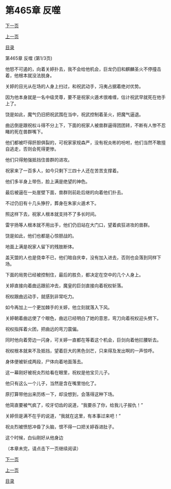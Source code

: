 <h1>第465章   反噬</h1>
            <div><p><a href="./1393_%E7%AC%AC465%E7%AB%A0_%E5%8F%8D%E5%99%AC.md">下一页</a></p><p><a href="./1391_%E7%AC%AC464%E7%AB%A0_%E7%A2%8E%E5%B0%B8%E4%B8%87%E6%AE%B5.md">上一页</a></p><p><a href="../">目录</a></p></div>
            <div><p>第465章   反噬 (第1/3页)</p><p>他怒不可遏的，向着关婷扑去，我不会给他机会，巨龙仍旧和麒麟圣火不停撞击着，他根本就没法脱身。</p><p>关婷的目光从在场的人身上扫过，和祝武动手，冯夷占据着绝对优势。</p><p>因为他本身就是一名中级灵尊，要不是祝家火遁术很难缠，估计祝武早就死在他手上了。</p><p>饶是如此，魔气仍旧把祝武围在当中，祝武控制着圣火，把魔气逼退。</p><p>曲远倒是跟祝权斗得不分上下，下面的祝家人被兽群逼得团团转，不断有人惨不忍睹的死在兽群嘴下。</p><p>他们都被吓得肝胆俱裂的，可祝家家规森严，没有祝炎彬的吩咐，他们当然不敢擅自逃走，否则会死得更惨。</p><p>他们只得勉强抵挡住兽群的进攻。</p><p>祝家来了一百多人，如今只剩下三四十人还在苦苦支撑着。</p><p>他们多半身上带伤，脸上满是绝望的神色。</p><p>最后被逼在一处崖壁下面，兽群则前赴后继的向着他们扑去。</p><p>不过仍旧有十几头狰狞，葬身在朱家火遁术下。</p><p>照这样下去，祝家人根本就支持不了多长时间。</p><p>雷宇扬等人根本就不用出手，他们仍旧站在大门口，望着疯狂进攻的兽群。</p><p>饶是如此，他们也都是心惊胆战的。</p><p>地面上满是祝家人留下的残肢断体。</p><p>盖天盟的人也是侥幸不已，他们暗自庆幸，没有加入进去，否则也会落到同样下场。</p><p>下面的局势已经被控制住，最后的胜负，都决定在空中的几个人身上。</p><p>关婷直接向着曲远跟前冲去，魔皇的巨剑直接向着祝权斩落。</p><p>祝权跟曲远动手，就感到非常吃力。</p><p>如今再加上一个更加棘手的关婷，他立刻就落入下风。</p><p>关婷朝着曲远使了个眼色，曲远已经明白了她的意思，弯刀向着祝权迎头劈下。</p><p>祝权指挥着火团，把曲远的弯刀震偏。</p><p>同时他向着旁边一闪身，可关婷一直都在等着这个机会，巨剑向着他拦腰斩去。</p><p>祝权根本就来不及抵挡，望着巨大的黑色剑芒，只来得及发出啊的一声惊呼。</p><p>身体便被斩成两段，尸体向着地面落去。</p><p>这一幕刚好被祝炎烈给看在眼里，祝权是他宝贝儿子。</p><p>他只有这么一个儿子，当然是含在嘴里怕化了。</p><p>原打算带他出来历练一下，却没想到，会落得这种下场。</p><p>他简直要被气疯了，咬牙切齿的说道，“我要杀了你，给我儿子报仇！”</p><p>关婷但是满不在乎的说道，“我就在这里，有本事过来吧！”</p><p>祝炎烈被愤怒冲昏了头脑，恨不得一口把关婷吞进肚子。</p><p>这个时候，白仙刚好从他身边</p><p>（本章未完，请点击下一页继续阅读）</p></div>
            <div><p><a href="./1393_%E7%AC%AC465%E7%AB%A0_%E5%8F%8D%E5%99%AC.md">下一页</a></p><p><a href="./1391_%E7%AC%AC464%E7%AB%A0_%E7%A2%8E%E5%B0%B8%E4%B8%87%E6%AE%B5.md">上一页</a></p><p><a href="../">目录</a></p></div>
